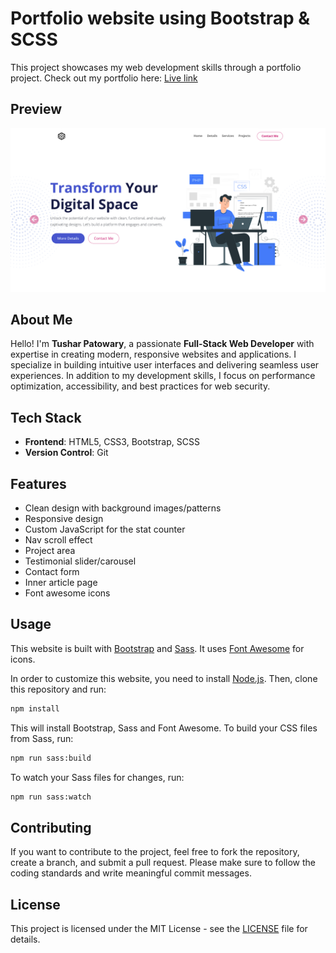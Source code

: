 # Portfolio website using Bootstrap & SCSS

This project showcases my web development skills through a portfolio project. Check out my portfolio here: [Live link](https://bootstrap-tusharpatowary.netlify.app/)

## Preview 

<img src="./images/Preview.png" />

## About Me
Hello! I'm **Tushar Patowary**, a passionate **Full-Stack Web Developer** with expertise in creating modern, responsive websites and applications. I specialize in building intuitive user interfaces and delivering seamless user experiences. In addition to my development skills, I focus on performance optimization, accessibility, and best practices for web security.

## Tech Stack
- **Frontend**: HTML5, CSS3, Bootstrap, SCSS
- **Version Control**: Git

## Features

- Clean design with background images/patterns
- Responsive design
- Custom JavaScript for the stat counter
- Nav scroll effect
- Project area
- Testimonial slider/carousel
- Contact form
- Inner article page
- Font awesome icons

## Usage

This website is built with [Bootstrap](https://getbootstrap.com/) and [Sass](https://sass-lang.com/). It uses [Font Awesome](https://fontawesome.com/) for icons.

In order to customize this website, you need to install [Node.js](https://nodejs.org/en/). Then, clone this repository and run:

```bash
npm install
```

This will install Bootstrap, Sass and Font Awesome. To build your CSS files from Sass, run:

```bash
npm run sass:build
```

To watch your Sass files for changes, run:

```bash
npm run sass:watch
```

## Contributing

If you want to contribute to the project, feel free to fork the repository, create a branch, and submit a pull request. Please make sure to follow the coding standards and write meaningful commit messages.

## License

This project is licensed under the MIT License - see the [LICENSE](LICENSE) file for details.

